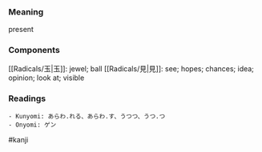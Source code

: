 ### Meaning

present

### Components

[[Radicals/玉|玉]]: jewel; ball [[Radicals/見|見]]: see; hopes; chances; idea; opinion; look at; visible

### Readings

```
- Kunyomi: あらわ.れる、あらわ.す、うつつ、うつ.つ
- Onyomi: ゲン
```

#kanji